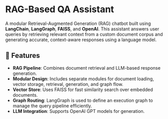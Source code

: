 # RAG-Based QA Assistant

A modular Retrieval-Augmented Generation (RAG) chatbot built using **LangChain**, **LangGraph**, **FAISS**, and **OpenAI**. This assistant answers user queries by retrieving relevant context from a custom document corpus and generating accurate, context-aware responses using a language model.

## 🔧 Features

- **RAG Pipeline**: Combines document retrieval and LLM-based response generation.
- **Modular Design**: Includes separate modules for document loading, vector storage, retrieval, generation, and graph flow.
- **Vector Store**: Uses FAISS for fast similarity search over embedded documents.
- **Graph Routing**: LangGraph is used to define an execution graph to manage the query pipeline efficiently.
- **LLM Integration**: Supports OpenAI GPT models for generation.


